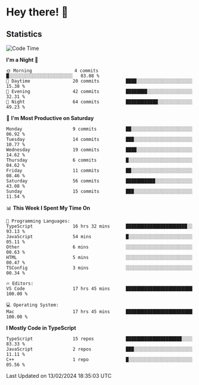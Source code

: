# Hey there! 👋


## Statistics
<!--START_SECTION:waka-->
![Code Time](http://img.shields.io/badge/Code%20Time-144%20hrs%202%20mins-blue)

**I'm a Night 🦉** 

```text
🌞 Morning                4 commits           █░░░░░░░░░░░░░░░░░░░░░░░░   03.08 % 
🌆 Daytime                20 commits          ████░░░░░░░░░░░░░░░░░░░░░   15.38 % 
🌃 Evening                42 commits          ████████░░░░░░░░░░░░░░░░░   32.31 % 
🌙 Night                  64 commits          ████████████░░░░░░░░░░░░░   49.23 % 
```
📅 **I'm Most Productive on Saturday** 

```text
Monday                   9 commits           ██░░░░░░░░░░░░░░░░░░░░░░░   06.92 % 
Tuesday                  14 commits          ███░░░░░░░░░░░░░░░░░░░░░░   10.77 % 
Wednesday                19 commits          ████░░░░░░░░░░░░░░░░░░░░░   14.62 % 
Thursday                 6 commits           █░░░░░░░░░░░░░░░░░░░░░░░░   04.62 % 
Friday                   11 commits          ██░░░░░░░░░░░░░░░░░░░░░░░   08.46 % 
Saturday                 56 commits          ███████████░░░░░░░░░░░░░░   43.08 % 
Sunday                   15 commits          ███░░░░░░░░░░░░░░░░░░░░░░   11.54 % 
```


📊 **This Week I Spent My Time On** 

```text
💬 Programming Languages: 
TypeScript               16 hrs 32 mins      ███████████████████████░░   93.13 % 
JavaScript               54 mins             █░░░░░░░░░░░░░░░░░░░░░░░░   05.11 % 
Other                    6 mins              ░░░░░░░░░░░░░░░░░░░░░░░░░   00.63 % 
HTML                     5 mins              ░░░░░░░░░░░░░░░░░░░░░░░░░   00.47 % 
TSConfig                 3 mins              ░░░░░░░░░░░░░░░░░░░░░░░░░   00.34 % 

🔥 Editors: 
VS Code                  17 hrs 45 mins      █████████████████████████   100.00 % 

💻 Operating System: 
Mac                      17 hrs 45 mins      █████████████████████████   100.00 % 
```

**I Mostly Code in TypeScript** 

```text
TypeScript               15 repos            █████████████████████░░░░   83.33 % 
JavaScript               2 repos             ███░░░░░░░░░░░░░░░░░░░░░░   11.11 % 
C++                      1 repo              █░░░░░░░░░░░░░░░░░░░░░░░░   05.56 % 
```




 Last Updated on 13/02/2024 18:35:03 UTC
<!--END_SECTION:waka-->

